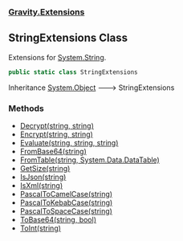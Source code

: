 ### [Gravity.Extensions](./Gravity-Extensions.md 'Gravity.Extensions')
## StringExtensions Class
Extensions for [System.String](https://docs.microsoft.com/en-us/dotnet/api/System.String 'System.String').  
```csharp
public static class StringExtensions
```
Inheritance [System.Object](https://docs.microsoft.com/en-us/dotnet/api/System.Object 'System.Object') &#129106; StringExtensions  
### Methods
- [Decrypt(string, string)](./Gravity-Extensions-StringExtensions-Decrypt(string_string).md 'Gravity.Extensions.StringExtensions.Decrypt(string, string)')
- [Encrypt(string, string)](./Gravity-Extensions-StringExtensions-Encrypt(string_string).md 'Gravity.Extensions.StringExtensions.Encrypt(string, string)')
- [Evaluate(string, string, string)](./Gravity-Extensions-StringExtensions-Evaluate(string_string_string).md 'Gravity.Extensions.StringExtensions.Evaluate(string, string, string)')
- [FromBase64(string)](./Gravity-Extensions-StringExtensions-FromBase64(string).md 'Gravity.Extensions.StringExtensions.FromBase64(string)')
- [FromTable(string, System.Data.DataTable)](./Gravity-Extensions-StringExtensions-FromTable(string_System-Data-DataTable).md 'Gravity.Extensions.StringExtensions.FromTable(string, System.Data.DataTable)')
- [GetSize(string)](./Gravity-Extensions-StringExtensions-GetSize(string).md 'Gravity.Extensions.StringExtensions.GetSize(string)')
- [IsJson(string)](./Gravity-Extensions-StringExtensions-IsJson(string).md 'Gravity.Extensions.StringExtensions.IsJson(string)')
- [IsXml(string)](./Gravity-Extensions-StringExtensions-IsXml(string).md 'Gravity.Extensions.StringExtensions.IsXml(string)')
- [PascalToCamelCase(string)](./Gravity-Extensions-StringExtensions-PascalToCamelCase(string).md 'Gravity.Extensions.StringExtensions.PascalToCamelCase(string)')
- [PascalToKebabCase(string)](./Gravity-Extensions-StringExtensions-PascalToKebabCase(string).md 'Gravity.Extensions.StringExtensions.PascalToKebabCase(string)')
- [PascalToSpaceCase(string)](./Gravity-Extensions-StringExtensions-PascalToSpaceCase(string).md 'Gravity.Extensions.StringExtensions.PascalToSpaceCase(string)')
- [ToBase64(string, bool)](./Gravity-Extensions-StringExtensions-ToBase64(string_bool).md 'Gravity.Extensions.StringExtensions.ToBase64(string, bool)')
- [ToInt(string)](./Gravity-Extensions-StringExtensions-ToInt(string).md 'Gravity.Extensions.StringExtensions.ToInt(string)')
